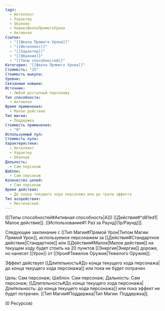 ```yaml
---
tags:
  - Интеллект
  - Характер
  - Обаяние
  - Навык/ШколаПрямогоУрона
  - Активная
Ссылки:
  - "[[Школа Прямого Урона]]"
  - "[[Интеллект]]"
  - "[[Характер]]"
  - "[[Обаяние]]"
  - "[[Типы способностей]]"
Категория: "[[Школа Прямого Урона]]"
Стоимость: "25"
Стоимость выкупа: 
Уровни: 
Связанные навыки: 
Источник:
  - Любой доступный персонажу
Тип способности:
  - Активная
Время применения:
  - Малое действие
Тип магии:
  - Поддержка
Стоимость применения:
  - "0"
Используемый пул: 
Стоимость пула: 
Характеристики:
  - Интеллект
  - Характер
  - Обаяние
Дальность:
  - Сам персонаж
Шаблон:
  - Сам персонаж
Количество целей:
  - Сам персонаж
Время действия:
  - До конца текущего хода персонажа или до траты эффекта
Тип воздействия:
  - Мистический
---
```

([[Типы способностей#Активная способность|А]]) [[Действия#^d81ed1|Малое действие]]. [[Использование#1 Раз за Раунд|(1р/Раунд)]]. 

Следующее заклинание с [[Тип Магии#Прямой Урон|Типом Магии: Прямой Урон]], используемое персонажем за [[Действия#Стандартное действие|Стандартное]] или [[Действия#Малое|Малое действия]] на текущем ходу будет стоить на 20 пунктов [[Энергия|Энергии]] дороже, но нанесет [[Урон]] от [[Урон#Тяжелое Оружие|Тяжелого Оружия]]. 

Эффект действует [[Длительность#До конца текущего хода персонажа| до конца текущего хода персонажа]] или пока не будет потрачен. 

Цель: Сам персонаж; Шаблон: Сам персонаж; Дальность: Сам персонаж; [[Длительность#До конца текущего хода персонажа|Длительность: до конца текущего хода персонажа]] или пока эффект не будет потрачен. [[Тип Магии#Поддержка|Тип Магии: Поддержка]].

(0 Ресурсов)

 